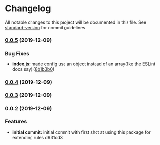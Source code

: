 # Changelog

All notable changes to this project will be documented in this file. See [standard-version](https://github.com/conventional-changelog/standard-version) for commit guidelines.

### [0.0.5](https://github.com/itmayziii/eslint-plugin-standard-typescript/compare/v0.0.4...v0.0.5) (2019-12-09)


### Bug Fixes

* **index.js:** made config use an object instead of an array(like the ESLint docs say) ([8b1b3b0](https://github.com/itmayziii/eslint-plugin-standard-typescript/commit/8b1b3b059c48e208798f83632b37ba7f639bdb2d))

### [0.0.4](https://github.com/itmayziii/eslint-plugin-standard-typescript/compare/v0.0.3...v0.0.4) (2019-12-09)

### [0.0.3](https://github.com/itmayziii/eslint-plugin-standard-typescript/compare/v0.0.2...v0.0.3) (2019-12-09)

### 0.0.2 (2019-12-09)


### Features

* **initial commit:** initial commit with first shot at using this package for extending rules d931cd3

